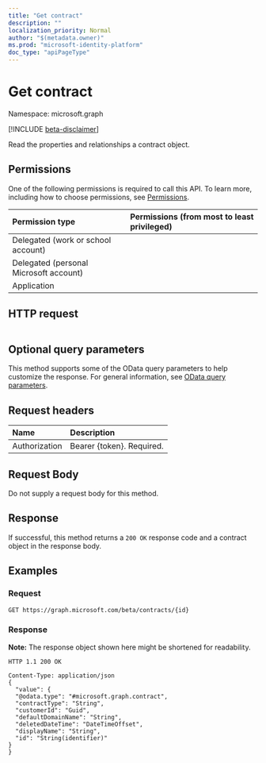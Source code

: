 ```yaml
---
title: "Get contract"
description: ""
localization_priority: Normal
author: "$(metadata.owner)"
ms.prod: "microsoft-identity-platform"
doc_type: "apiPageType"
---
```


# Get contract

Namespace: microsoft.graph

[!INCLUDE [beta-disclaimer](../../includes/beta-disclaimer.md)]

Read the properties and relationships a contract object.

## Permissions

One of the following permissions is required to call this API. To learn more, including how to choose permissions, see [Permissions](/graph/permissions-reference).

| Permission type                        | Permissions (from most to least privileged) |
| :------------------------------------- | :------------------------------------------ |
| Delegated (work or school account)     |                                             |
| Delegated (personal Microsoft account) |                                             |
| Application                            |                                             |

## HTTP request

<!-- {
  "blockType": "ignored"
}
-->

```http

```

## Optional query parameters

This method supports some of the OData query parameters to help customize the response. For general information, see [OData query parameters](/graph/query-parameters).

## Request headers

| Name          | Description               |
| :------------ | :------------------------ |
| Authorization | Bearer {token}. Required. |

## Request Body

<!-- Actions and Functions -->

<!-- CRUD Methods -->

Do not supply a request body for this method.

## Response

If successful, this method returns a `200 OK` response code and a contract object in the response body.

## Examples

### Request

<!-- {
  "blockType": "request",
  "name": "get_contract"
}
-->

```http
GET https://graph.microsoft.com/beta/contracts/{id}

```

### Response

**Note:** The response object shown here might be shortened for readability.

<!-- {
  "blockType": "response",
  "truncated": true,
  "@odata.type": "Microsoft.DirectoryServices.contract"
}
-->

```http
HTTP 1.1 200 OK

Content-Type: application/json
{
  "value": {
  "@odata.type": "#microsoft.graph.contract",
  "contractType": "String",
  "customerId": "Guid",
  "defaultDomainName": "String",
  "deletedDateTime": "DateTimeOffset",
  "displayName": "String",
  "id": "String(identifier)"
}
}

```
